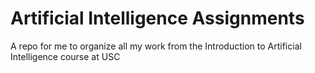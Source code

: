 # Artificial Intelligence Assignments
A repo for me to organize all my work from the Introduction to Artificial Intelligence course at USC
